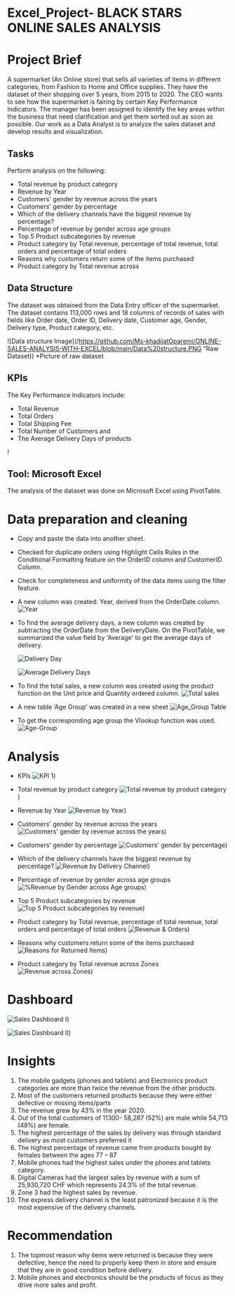 # Excel_Project- BLACK STARS ONLINE SALES ANALYSIS



# Project Brief
A supermarket (An Online store) that sells all varieties of items in different categories, from Fashion to Home and Office supplies. They have the dataset of their shopping over 5 years, from 2015 to 2020. The CEO wants to see how the supermarket is fairing by certain Key Performance Indicators. The manager has been assigned to identify the key areas within the business that need clarification and get them sorted out as soon as possible.
Our work as a Data Analyst is to analyze the sales dataset and develop results and visualization.

## Tasks
Perform analysis on the following:
* Total revenue by product category
* Revenue by Year
* Customers' gender by revenue across the years
* Customers' gender by percentage
* Which of the delivery channels have the biggest revenue by percentage?
* Percentage of revenue by gender across age groups
* Top 5 Product subcategories by revenue
* Product category by Total revenue, percentage of total revenue, total orders and percentage of total orders
* Reasons why customers return some of the items purchased
* Product category by Total revenue across

## Data Structure
The dataset was obtained from the Data Entry officer of the supermarket. The dataset contains 113,000 rows and 18 columns of records of sales with fields like Order date, Order ID, Delivery date, Customer age, Gender, Delivery type, Product category, etc.

 ![Data structure Image](/https://github.com/Ms-khadijatOparemi/ONLINE-SALES-ANALYSIS-WITH-EXCEL/blob/main/Data%20structure.PNG "Raw Dataset))
*Picture of raw dataset

## KPIs
The Key Performance Indicators include: 
* Total Revenue
* Total Orders 
* Total Shipping Fee
* Total Number of Customers and 
* The Average Delivery Days of products
  
!

## Tool: Microsoft Excel
The analysis of the dataset was done on Microsoft Excel using PivotTable.

# Data preparation and cleaning
* Copy and paste the data into another sheet.
* Checked for duplicate orders using Highlight Cells Rules in the Conditional Formatting feature on the OrderID column and CustomerID Column.
* Check for completeness and uniformity of the data items using the filter feature.
* A new column was created: Year, derived from  the OrderDate column.
  ![Year](https://github.com/Ms-khadijatOparemi/ONLINE-SALES-ANALYSIS-WITH-EXCEL/assets/133680175/64861c69-26fc-4ade-a350-4c18b3b9791a)

* To find the average delivery days, a new column was created by subtracting the OrderDate from the DeliveryDate. On the PivotTable, we summarized the value field by 'Average' to get the average days of delivery.

  ![Delivery Day](https://github.com/Ms-khadijatOparemi/ONLINE-SALES-ANALYSIS-WITH-EXCEL/assets/133680175/0e6968c4-52a7-40a2-b275-018576d41d61)
  
  ![Average Delivery Days](https://github.com/Ms-khadijatOparemi/ONLINE-SALES-ANALYSIS-WITH-EXCEL/assets/133680175/b7d01699-cfb3-40d4-b701-8e7a2e443246)

* To find the total sales, a new column was created using the product function on the Unit price and Quantity ordered column.
  ![Total sales](https://github.com/Ms-khadijatOparemi/ONLINE-SALES-ANALYSIS-WITH-EXCEL/assets/133680175/ce309bb8-57ef-431f-8e59-d6b06fb32bc7)

* A new table ‘Age Group’ was created in a new sheet
  ![Age_Group Table](https://github.com/Ms-khadijatOparemi/ONLINE-SALES-ANALYSIS-WITH-EXCEL/assets/133680175/5e7701b3-622c-42b6-939c-f1c90a5223ef)

* To get the corresponding age group the Vlookup function was used.
![Age-Group](https://github.com/Ms-khadijatOparemi/ONLINE-SALES-ANALYSIS-WITH-EXCEL/assets/133680175/19e292e9-4444-4f48-b4b3-8e8df44fe08d)


# Analysis
 * KPIs
   ![KPI 1](https://github.com/Ms-khadijatOparemi/ONLINE-SALES-ANALYSIS-WITH-EXCEL/assets/133680175/89d74aa2-9fc8-4327-832f-1f6dfbe8aa75))
   
* Total revenue by product category
     ![Total revenue by product category](https://github.com/Ms-khadijatOparemi/ONLINE-SALES-ANALYSIS-WITH-EXCEL/blob/main/Rvenue%20by%20product%20category.JPG))
* Revenue by Year
 ![Revenue by Year](https://github.com/Ms-khadijatOparemi/ONLINE-SALES-ANALYSIS-WITH-EXCEL/blob/main/Revenue%20by%20Year.JPG))

* Customers' gender by revenue across the years
  ![Customers' gender by revenue across the years](https://github.com/Ms-khadijatOparemi/ONLINE-SALES-ANALYSIS-WITH-EXCEL/blob/main/Revenue%20by%20Gender%20by%20Year.JPG))
  
* Customers' gender by percentage
  ![Customers' gender by percentage](https://github.com/Ms-khadijatOparemi/ONLINE-SALES-ANALYSIS-WITH-EXCEL/blob/main/Gender%20by%20Percentage.JPG))
  
* Which of the delivery channels have the biggest revenue by percentage?
  ![Revenue by Delivery Channel](https://github.com/Ms-khadijatOparemi/ONLINE-SALES-ANALYSIS-WITH-EXCEL/blob/main/Revenue%20by%20Delivery%20Channel.JPG))
  
* Percentage of revenue by gender across age groups
  ![%Revenue by Gender across Age groups](https://github.com/Ms-khadijatOparemi/ONLINE-SALES-ANALYSIS-WITH-EXCEL/blob/main/%25Revenue%20by%20Gender%20across%20Age%20groups.JPG))
  
* Top 5 Product subcategories by revenue
 ![Top 5 Product subcategories by revenue](https://github.com/Ms-khadijatOparemi/ONLINE-SALES-ANALYSIS-WITH-EXCEL/blob/main/Top%205%20Sub%20Category.JPG))
  
* Product category by Total revenue, percentage of total revenue, total orders and percentage of total orders
  ![Revenue & Orders](https://github.com/Ms-khadijatOparemi/ONLINE-SALES-ANALYSIS-WITH-EXCEL/blob/main/Rvenue_Order.JPG))
  
* Reasons why customers return some of the items purchased
  ![Reasons for Returned Items](https://github.com/Ms-khadijatOparemi/ONLINE-SALES-ANALYSIS-WITH-EXCEL/blob/main/Retuned%20Items.JPG))
  
* Product category by Total revenue across Zones
  ![Revenue across Zones](https://github.com/Ms-khadijatOparemi/ONLINE-SALES-ANALYSIS-WITH-EXCEL/blob/main/Revenue%20by%20zone.JPG))
  

# Dashboard
![Sales Dashboard I](https://github.com/Ms-khadijatOparemi/ONLINE-SALES-ANALYSIS-WITH-EXCEL/blob/main/Sales%20Dashboard%20I.JPG))

![Sales Dashboard II](https://github.com/Ms-khadijatOparemi/ONLINE-SALES-ANALYSIS-WITH-EXCEL/blob/main/Sales%20Dashboard%20II.JPG))


# Insights
1. The mobile gadgets (phones and tablets) and Electronics product categories are more than twice the revenue from the other products.
2. Most of the customers returned products because they were either defective or missing items/parts
3. The revenue grew by 43% in the year 2020.
4. Out of the total customers of 11300- 58,287 (52%) are male while 54,713 (48%) are female.
5. The highest percentage of the sales by delivery was through standard delivery as most customers preferred it
6. The highest percentage of revenue came from products bought by females between the ages 77 – 87
7. Mobile phones had the highest sales under the phones and tablets category.
8. Digital Cameras had the largest sales by revenue with a sum of 25,930,720 CHF which represents 24.3% of the total revenue.
9. Zone 3 had the highest sales by revenue.
10. The express delivery channel is the least patronized because it is the most expensive of the delivery channels.


# Recommendation
1. The topmost reason why items were returned is because they were defective, hence the need to properly keep them in store and ensure that they are in good condition before delivery.
2. Mobile phones and electronics should be the products of focus as they drive more sales and profit.









